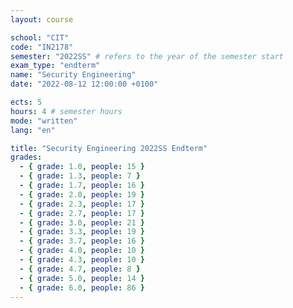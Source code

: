 ```yaml
---
layout: course

school: "CIT"
code: "IN2178"
semester: "2022SS" # refers to the year of the semester start
exam_type: "endterm"
name: "Security Engineering"
date: "2022-08-12 12:00:00 +0100"

ects: 5
hours: 4 # semester hours
mode: "written"
lang: "en"

title: "Security Engineering 2022SS Endterm"
grades:
  - { grade: 1.0, people: 15 }
  - { grade: 1.3, people: 7 }
  - { grade: 1.7, people: 16 }
  - { grade: 2.0, people: 19 }
  - { grade: 2.3, people: 17 }
  - { grade: 2.7, people: 17 }
  - { grade: 3.0, people: 21 }
  - { grade: 3.3, people: 19 }
  - { grade: 3.7, people: 16 }
  - { grade: 4.0, people: 10 }
  - { grade: 4.3, people: 10 }
  - { grade: 4.7, people: 8 }
  - { grade: 5.0, people: 14 }
  - { grade: 6.0, people: 86 }
---
```



